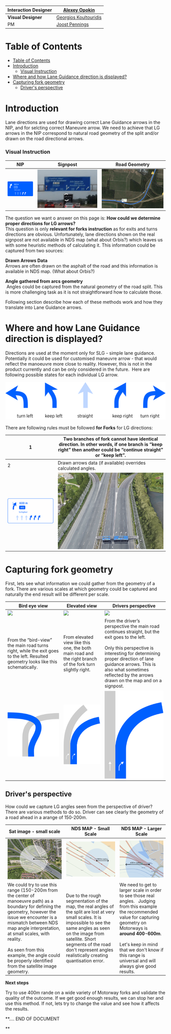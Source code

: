 
| **Interaction Designer** | [Alexey Opokin](https://tomtom.atlassian.net/wiki/people/70121:e8cb7861-9079-4b92-b96d-bfe8cd882680?ref=confluence) |
|---|---|
| **Visual Designer** | [Georgios Koultouridis](https://tomtom.atlassian.net/wiki/people/5be2fd44649a737c2342afbe?ref=confluence) |
| PM | [Joost Pennings](https://tomtom.atlassian.net/wiki/people/712020:a6d50cb1-97be-4a9a-a279-3fbb3e2e1799?ref=confluence) |

  

Table of Contents
=================


*   [Table of Contents](#Table-of-Contents)
*   [Introduction](#Introduction)
    *   [Visual Instruction](#Visual-Instruction)
*   [Where and how Lane Guidance direction is displayed?](#Where-and-how-Lane-Guidance-direction-is-displayed)
*   [Capturing fork geometry](#Capturing-fork-geometry)
    *   [Driver's perspective](#Drivers-perspective)

  

  

**Introduction**
================

Lane directions are used for drawing correct Lane Guidance arrows in the NIP, and for selcting correct Maneuvre arrow. We need to achieve that LG arrows in the NIP correspond to natural road geometry of the split and/or drawn on the road directional arrows.

### Visual Instruction

| **NIP** | **Signpost** | **Road Geometry** |
|---|---|---|
| ![](images/157707308.png) | ![](images/157707309.png) | ![](images/157707356.png) |

  

  

The question we want o answer on this page is: **How could we determine proper directions for LG arrows?**   
This question is only **relevant for forks instruction** as for exits and turns directions are obvious. Unfortunately, lane directions shown on the real signpost are not available in NDS map (what about Orbis?) which leaves us with some heuristic methods of calculating it. This information could be captured from two sources:  
  
**Drawn Arrows Data**   
Arrows are often drawn on the asphalt of the road and this information is available in NDS map. (What about Orbis?) 

  
**Angle gathered from arcs geometry**  
 Angles could be captured from the natural geometry of the road split. This is more challenging task as it is not straightforward how to calculate those.  
  
  
Following section describe how each of these methods work and how they translate into Lane Guidance arrows.

Where and how Lane Guidance direction is displayed?
===================================================

Directions are used at the moment only for SLG - simple lane guidance. Potentially it could be used for customised maneuvre arrow - that would reflect the manoeuvre more close to reality. However, this is not in the product currently and can be only considered in the future.  Here are following possible states for each individual LG arrow.

  

![](images/157707435.png)  
  
  

There are following rules must be followed **for Forks** for LG directions:  

| 1                         | Two branches of fork cannot have identical direction. In other words, if one branch is “keep right” then another could be “continue straight” or “keep left”. |
|---------------------------|---------------------------------------------------------------------------------------------------------------------------------------------------------------|
| 2                         | Drawn arrows data (if available) overrides calculated angles.                                                                                                 |
| ![](images/157707436.png) | ![](images/157707437.png)                                                                                                                                     |


  

  

Capturing fork geometry
=======================

First, lets see what information we could gather from the geometry of a fork. There are various scales at which geometry could be captured and naturally the end result will be different per scale.  
  

| Bird eye view | Elevated view | Drivers perspective                                                                                                                                                                                                                                                                           |
|---|---|-----------------------------------------------------------------------------------------------------------------------------------------------------------------------------------------------------------------------------------------------------------------------------------------------|
| ![](attachments/157707305/157707445.png?height=250) | ![](attachments/157707305/157707446.png?height=250) | ![](attachments/157707305/157707448.png?height=250)                                                                                                                                                                                                                                           |
| From the “bird\-view” the main road turns right, while the exit goes to the left. Resulted geometry looks like this schematically. | From elevated view like this one, the both main road and the right branch of the fork turn slightly right. | From the driver’s perspective the main road continues straight, but the exit goes to the left. <br/> <br/>  Only this perspective is interesting for determining proper direction of lane guidance arrows. This is also what sometimes reflected by the arrows drawn on the map and on a signpost. |
| ![](images/157707449.png) | ![](images/157707450.png) | ![](images/157707451.png)                                                                                                                                                                                                                                                                     |

  

  

Driver's perspective
--------------------

How could we capture LG angles seen from the perspective of driver? There are various methods to do so. Driver can see clearly the geometry of a road ahead in a arange of 150-200m.  

| Sat image \- small scale                                                                                                                                                                                                                                                                                                                                    | NDS MAP \- Small Scale                                                                                                                                                                                                                                                          | NDS MAP \- Larger Scale                                                                                                                                                                                                                                                                           |
|-------------------------------------------------------------------------------------------------------------------------------------------------------------------------------------------------------------------------------------------------------------------------------------------------------------------------------------------------------------|---------------------------------------------------------------------------------------------------------------------------------------------------------------------------------------------------------------------------------------------------------------------------------|---------------------------------------------------------------------------------------------------------------------------------------------------------------------------------------------------------------------------------------------------------------------------------------------------|
| ![](images/157707455.png)                                                                                                                                                                                                                                                                                                                                   | ![](images/157707456.png)                                                                                                                                                                                                                                            | ![](images/157707457.png)                                                                                                                                                                                                                                                                         |
| We could try to use this range (150\-200m from the center of manoeuvre path) as a boundary for defining the geometry, however the issue we encounter is a mismatch between NDS map angle interpretation, at small scales, with reality.    <br/><br/>  As seen from this example, the angle could be properly identified from the satellite image geometry. | Due to the rough segmentation of the map, the real angles of the split are lost at very small scales. It is impossible to see the same angles as seen on the image from satellite. Short segments of the road don't represent angles realistically creating quantisation error. | We need to get to larger scale in order to see those real angles.   Judging from this example the recommended value for capturing geometry on Motorways is **around 400\-600m**.  <br/><br/>  Let's keep in mind that we don't know if this range is universal and will always give good results. |

  

**Next steps**

Try to use 400m rande on a wide variety of Motorway forks and validate the quality of the outcome. If we get good enough results, we can stop her and use this method. If not, lets try to change the value and see how it affects the results.

  

  
  
  
  

**.... END OF DOCUMENT  
  
  
  
**